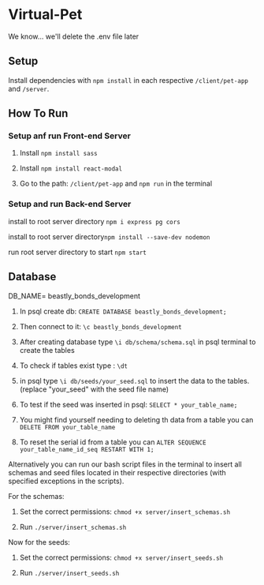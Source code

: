 # Virtual-Pet

We know... we'll delete the .env file later

## Setup
Install dependencies with `npm install` in each respective `/client/pet-app` and `/server`.

## How To Run

### Setup anf run Front-end Server

1. Install `npm install sass`

2. Install `npm install react-modal`

2. Go to the path: `/client/pet-app` and `npm run` in the terminal

### Setup and run Back-end Server

install to root server directory `npm i express pg cors`

install to root server directory`npm install --save-dev nodemon`

run root server directory to start `npm start`


## Database
DB_NAME= beastly_bonds_development

1. In psql create db: `CREATE DATABASE beastly_bonds_development;`

2. Then connect to it: `\c beastly_bonds_development`

3. After creating database type `\i db/schema/schema.sql` in psql terminal to create the tables

4. To check if tables exist type : `\dt`
 
5. in psql type `\i db/seeds/your_seed.sql` to insert the data to the tables. (replace "your_seed" with the seed file name)

6. To test if the seed was inserted in psql: `SELECT * your_table_name;` 

7. You might find yourself needing to deleting th data from a table you can `DELETE FROM your_table_name`

8. To reset the serial id from a table you can `ALTER SEQUENCE your_table_name_id_seq RESTART WITH 1;`

Alternatively you can run our bash script files in the terminal to insert all schemas and seed files located in their respective directories (with specified exceptions in the scripts).

For the schemas:

1. Set the correct permissions: `chmod +x server/insert_schemas.sh`

2. Run `./server/insert_schemas.sh`

Now for the seeds:

1. Set the correct permissions: `chmod +x server/insert_seeds.sh`

2. Run `./server/insert_seeds.sh`